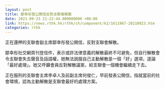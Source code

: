 ```yaml
---
layout: post
title: 鄒幸彤發公開信反對支聯會解散
date: 2021-09-23 21:22:44.000000000 +08:00
link: https://news.rthk.hk/rthk/ch/component/k2/1611967-20210923.htm
categories: rthk
---
```


正在還柙的支聯會副主席鄒幸彤發公開信，反對支聯會解散。　

鄒幸彤社交網頁刊登信件，表示或許法律意義的解散最終不可避免，但自行解散會令支聯會失去聲音及話語權，她無法說服自己主動解散是一個「好」選項，遑論「最好處理」。她又呼籲會員反對解散議案，給支聯會一個機會繼續走下去。

正在服刑的支聯會主席李卓人及前副主席何俊仁，早前發表公開信，指就當前的社會環境，認為主動解散是支聯會最好的處理方案。

